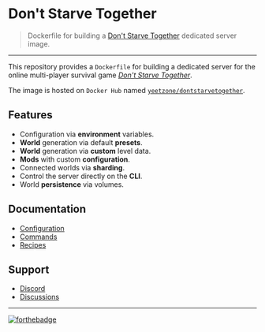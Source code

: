 # Don't Starve Together
> Dockerfile for building a [Don't Starve Together][website] dedicated server image.

---

This repository provides a `Dockerfile` for building a dedicated server
for the online multi-player survival game [*Don't Starve Together*][website].

The image is hosted on `Docker Hub` named [`yeetzone/dontstarvetogether`][hub].

## Features
- Configuration via **environment** variables.
- **World** generation via default **presets**.
- **World** generation via **custom** level data.
- **Mods** with custom **configuration**.
- Connected worlds via **sharding**.
- Control the server directly on the **CLI**.
- World **persistence** via volumes.

## Documentation
- [Configuration][docs-configuration]
- [Commands][docs-commands]
- [Recipes][docs-recipes]

## Support
- [Discord][support-discord]
- [Discussions][support-github]

---

[![forthebadge](https://forthebadge.com/images/badges/built-with-love.svg)](https://forthebadge.com)

[docs-configuration]: /docs/configuration.md
[docs-commands]: /docs/commands.md
[docs-recipes]: /docs/recipes.md
[support-discord]: https://go.yeet.zone/discord
[support-github]: yeetzone/docker-dontstarvetogether/discussions
[hub]: https://hub.docker.com/r/yeetzone/dontstarvetogether
[website]: https://www.dontstarvetogether.com/
